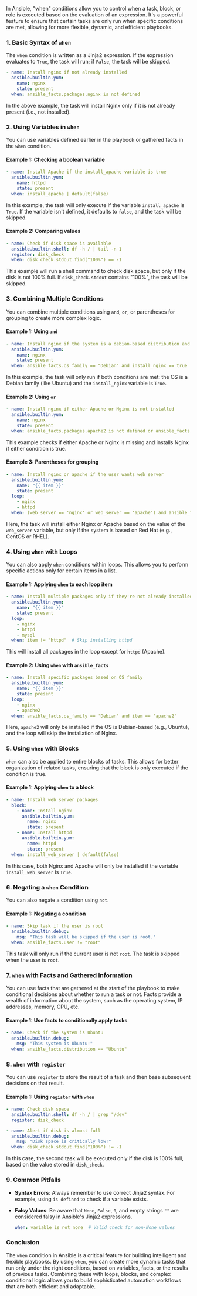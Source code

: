 In Ansible, "when" conditions allow you to control when a task, block, or role is executed based on the evaluation of an expression. It's a powerful feature to ensure that certain tasks are only run when specific conditions are met, allowing for more flexible, dynamic, and efficient playbooks.

### 1. **Basic Syntax of `when`**
The `when` condition is written as a Jinja2 expression. If the expression evaluates to `True`, the task will run; if `False`, the task will be skipped.

```yaml
- name: Install nginx if not already installed
  ansible.builtin.yum:
    name: nginx
    state: present
  when: ansible_facts.packages.nginx is not defined
```

In the above example, the task will install Nginx only if it is not already present (i.e., not installed).

### 2. **Using Variables in `when`**
You can use variables defined earlier in the playbook or gathered facts in the `when` condition. 

#### Example 1: Checking a boolean variable
```yaml
- name: Install Apache if the install_apache variable is true
  ansible.builtin.yum:
    name: httpd
    state: present
  when: install_apache | default(false)
```

In this example, the task will only execute if the variable `install_apache` is `True`. If the variable isn't defined, it defaults to `false`, and the task will be skipped.

#### Example 2: Comparing values
```yaml
- name: Check if disk space is available
  ansible.builtin.shell: df -h / | tail -n 1
  register: disk_check
  when: disk_check.stdout.find("100%") == -1
```

This example will run a shell command to check disk space, but only if the disk is not 100% full. If `disk_check.stdout` contains "100%", the task will be skipped.

### 3. **Combining Multiple Conditions**
You can combine multiple conditions using `and`, `or`, or parentheses for grouping to create more complex logic.

#### Example 1: Using `and`
```yaml
- name: Install nginx if the system is a debian-based distribution and the user wants nginx
  ansible.builtin.yum:
    name: nginx
    state: present
  when: ansible_facts.os_family == "Debian" and install_nginx == true
```
In this example, the task will only run if both conditions are met: the OS is a Debian family (like Ubuntu) and the `install_nginx` variable is `True`.

#### Example 2: Using `or`
```yaml
- name: Install nginx if either Apache or Nginx is not installed
  ansible.builtin.yum:
    name: nginx
    state: present
  when: ansible_facts.packages.apache2 is not defined or ansible_facts.packages.nginx is not defined
```

This example checks if either Apache or Nginx is missing and installs Nginx if either condition is true.

#### Example 3: Parentheses for grouping
```yaml
- name: Install nginx or apache if the user wants web server
  ansible.builtin.yum:
    name: "{{ item }}"
    state: present
  loop:
    - nginx
    - httpd
  when: (web_server == 'nginx' or web_server == 'apache') and ansible_facts.os_family == 'RedHat'
```

Here, the task will install either Nginx or Apache based on the value of the `web_server` variable, but only if the system is based on Red Hat (e.g., CentOS or RHEL).

### 4. **Using `when` with Loops**
You can also apply `when` conditions within loops. This allows you to perform specific actions only for certain items in a list.

#### Example 1: Applying `when` to each loop item
```yaml
- name: Install multiple packages only if they're not already installed
  ansible.builtin.yum:
    name: "{{ item }}"
    state: present
  loop:
    - nginx
    - httpd
    - mysql
  when: item != "httpd"  # Skip installing httpd
```

This will install all packages in the loop except for `httpd` (Apache).

#### Example 2: Using `when` with `ansible_facts`
```yaml
- name: Install specific packages based on OS family
  ansible.builtin.yum:
    name: "{{ item }}"
    state: present
  loop:
    - nginx
    - apache2
  when: ansible_facts.os_family == 'Debian' and item == 'apache2'
```

Here, `apache2` will only be installed if the OS is Debian-based (e.g., Ubuntu), and the loop will skip the installation of Nginx.

### 5. **Using `when` with Blocks**
`when` can also be applied to entire blocks of tasks. This allows for better organization of related tasks, ensuring that the block is only executed if the condition is true.

#### Example 1: Applying `when` to a block
```yaml
- name: Install web server packages
  block:
    - name: Install nginx
      ansible.builtin.yum:
        name: nginx
        state: present
    - name: Install httpd
      ansible.builtin.yum:
        name: httpd
        state: present
  when: install_web_server | default(false)
```

In this case, both Nginx and Apache will only be installed if the variable `install_web_server` is `True`.

### 6. **Negating a `when` Condition**
You can also negate a condition using `not`.

#### Example 1: Negating a condition
```yaml
- name: Skip task if the user is root
  ansible.builtin.debug:
    msg: "This task will be skipped if the user is root."
  when: ansible_facts.user != "root"
```

This task will only run if the current user is not `root`. The task is skipped when the user is `root`.

### 7. **`when` with Facts and Gathered Information**
You can use facts that are gathered at the start of the playbook to make conditional decisions about whether to run a task or not. Facts provide a wealth of information about the system, such as the operating system, IP addresses, memory, CPU, etc.

#### Example 1: Use facts to conditionally apply tasks
```yaml
- name: Check if the system is Ubuntu
  ansible.builtin.debug:
    msg: "This system is Ubuntu!"
  when: ansible_facts.distribution == "Ubuntu"
```

### 8. **`when` with `register`**
You can use `register` to store the result of a task and then base subsequent decisions on that result.

#### Example 1: Using `register` with `when`
```yaml
- name: Check disk space
  ansible.builtin.shell: df -h / | grep "/dev"
  register: disk_check

- name: Alert if disk is almost full
  ansible.builtin.debug:
    msg: "Disk space is critically low!"
  when: disk_check.stdout.find("100%") != -1
```

In this case, the second task will be executed only if the disk is 100% full, based on the value stored in `disk_check`.

### 9. **Common Pitfalls**
- **Syntax Errors**: Always remember to use correct Jinja2 syntax. For example, using `is defined` to check if a variable exists.
- **Falsy Values**: Be aware that `None`, `False`, `0`, and empty strings `""` are considered falsy in Ansible's Jinja2 expressions.
  
  ```yaml
  when: variable is not none  # Valid check for non-None values
  ```

### Conclusion
The `when` condition in Ansible is a critical feature for building intelligent and flexible playbooks. By using `when`, you can create more dynamic tasks that run only under the right conditions, based on variables, facts, or the results of previous tasks. Combining these with loops, blocks, and complex conditional logic allows you to build sophisticated automation workflows that are both efficient and adaptable.